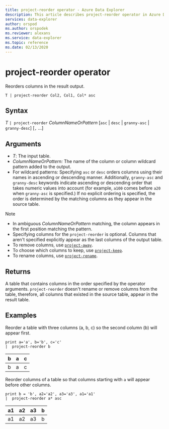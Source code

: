 ```yaml
---
title: project-reorder operator - Azure Data Explorer
description: This article describes project-reorder operator in Azure Data Explorer.
services: data-explorer
author: orspod
ms.author: orspodek
ms.reviewer: alexans
ms.service: data-explorer
ms.topic: reference
ms.date: 02/13/2020
---
```

# project-reorder operator

Reorders columns in the result output.

```kusto
T | project-reorder Col2, Col1, Col* asc
```

## Syntax

*T* `| project-reorder` *ColumnNameOrPattern* [`asc` | `desc` | `granny-asc` | `granny-desc`] [`,` ...]

## Arguments

* *T*: The input table.
* *ColumnNameOrPattern:* The name of the column or column wildcard pattern added to the output.
* For wildcard patterns: Specifying `asc` or `desc` orders columns using their names in ascending or descending manner.
  Additionally, `granny-asc` and `granny-desc` keywords indicate ascending or descending order that takes numeric values into account
  (for example, `a100` comes before `a20` when `granny-asc` is specified.)
  If no explicit ordering is specified, the order is determined by the matching columns as they appear in the source table.

> [!NOTE]
> * In ambiguous *ColumnNameOrPattern* matching, the column appears in the first position matching the pattern.
> * Specifying columns for the `project-reorder` is optional. Columns that aren't specified explicitly appear as the last columns of the output table.
> * To remove columns, use [`project-away`](projectawayoperator.md).
> * To choose which columns to keep, use [`project-keep`](project-keep-operator.md).
> * To rename columns, use [`project-rename`](projectrenameoperator.md).

## Returns

A table that contains columns in the order specified by the operator arguments. `project-reorder` doesn't rename or remove columns from the table, therefore, all columns that existed in the source table, appear in the result table.

## Examples

Reorder a table with three columns (a, b, c) so the second column (b) will appear first.

<!-- csl: https://help.kusto.windows.net/Samples -->
```kusto
print a='a', b='b', c='c'
|  project-reorder b
```

|b|a|c|
|---|---|---|
|b|a|c|

Reorder columns of a table so that columns starting with `a` will appear before other columns.

<!-- csl: https://help.kusto.windows.net/Samples -->
```kusto
print b = 'b', a2='a2', a3='a3', a1='a1'
|  project-reorder a* asc
```

|a1|a2|a3|b|
|---|---|---|---|
|a1|a2|a3|b|
